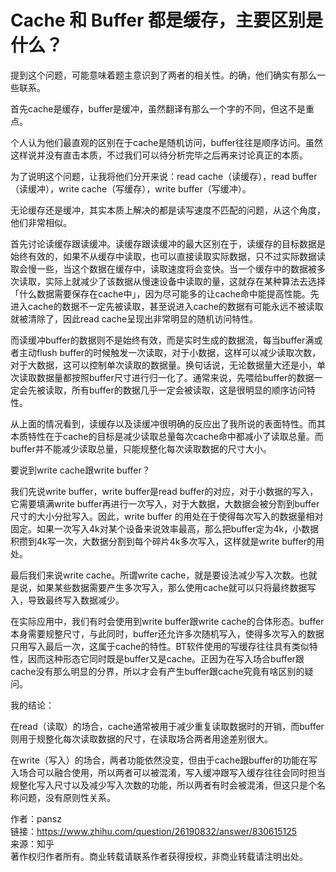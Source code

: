 # Cache 和 Buffer 都是缓存，主要区别是什么？
提到这个问题，可能意味着题主意识到了两者的相关性。的确，他们确实有那么一些联系。

首先cache是缓存，buffer是缓冲，虽然翻译有那么一个字的不同，但这不是重点。

个人认为他们最直观的区别在于cache是随机访问，buffer往往是顺序访问。虽然这样说并没有直击本质，不过我们可以待分析完毕之后再来讨论真正的本质。

为了说明这个问题，让我将他们分开来说：read cache（读缓存），read buffer（读缓冲），write cache（写缓存），write buffer（写缓冲）。

无论缓存还是缓冲，其实本质上解决的都是读写速度不匹配的问题，从这个角度，他们非常相似。

首先讨论读缓存跟读缓冲。读缓存跟读缓冲的最大区别在于，读缓存的目标数据是始终有效的，如果不从缓存中读取，也可以直接读取实际数据，只不过实际数据读取会慢一些，当这个数据在缓存中，读取速度将会变快。当一个缓存中的数据被多次读取，实际上就减少了该数据从慢速设备中读取的量，这就存在某种算法去选择「什么数据需要保存在cache中」，因为尽可能多的让cache命中能提高性能。先进入cache的数据不一定先被读取，甚至说进入cache的数据有可能永远不被读取就被清除了，因此read cache呈现出非常明显的随机访问特性。

而读缓冲buffer的数据则不是始终有效，而是实时生成的数据流，每当buffer满或者主动flush buffer的时候触发一次读取，对于小数据，这样可以减少读取次数，对于大数据，这可以控制单次读取的数据量。换句话说，无论数据量大还是小，单次读取数据量都按照buffer尺寸进行归一化了。通常来说，先喂给buffer的数据一定会先被读取，所有buffer的数据几乎一定会被读取，这是很明显的顺序访问特性。

从上面的情况看到，读缓存以及读缓冲很明确的反应出了我所说的表面特性。而其本质特性在于cache的目标是减少读取总量每次cache命中都减小了读取总量。而buffer并不能减少读取总量，只能规整化每次读取数据的尺寸大小。

要说到write cache跟write buffer？

我们先说write buffer，write buffer是read buffer的对应，对于小数据的写入，它需要填满write buffer再进行一次写入，对于大数据，大数据会被分割到buffer尺寸的大小分批写入。因此，write buffer 的用处在于使得每次写入的数据量相对固定。如果一次写入4k对某个设备来说效率最高，那么把buffer定为4k，小数据积攒到4k写一次，大数据分割到每个碎片4k多次写入，这样就是write buffer的用处。

最后我们来说write cache。所谓write cache，就是要设法减少写入次数。也就是说，如果某些数据需要产生多次写入，那么使用cache就可以只将最终数据写入，导致最终写入数据减少。

在实际应用中，我们有时会使用到write buffer跟write cache的合体形态。buffer本身需要规整尺寸，与此同时，buffer还允许多次随机写入，使得多次写入的数据只用写入最后一次，这属于cache的特性。BT软件使用的写缓存往往具有类似特性，因而这种形态它同时既是buffer又是cache。正因为在写入场合buffer跟cache没有那么明显的分界，所以才会有产生buffer跟cache究竟有啥区别的疑问。

我的结论：

在read（读取）的场合，cache通常被用于减少重复读取数据时的开销，而buffer则用于规整化每次读取数据的尺寸，在读取场合两者用途差别很大。

在write（写入）的场合，两者功能依然没变，但由于cache跟buffer的功能在写入场合可以融合使用，所以两者可以被混淆，写入缓冲跟写入缓存往往会同时担当规整化写入尺寸以及减少写入次数的功能，所以两者有时会被混淆，但这只是个名称问题，没有原则性关系。

作者：pansz\
链接：https://www.zhihu.com/question/26190832/answer/830615125 \
来源：知乎\
著作权归作者所有。商业转载请联系作者获得授权，非商业转载请注明出处。
